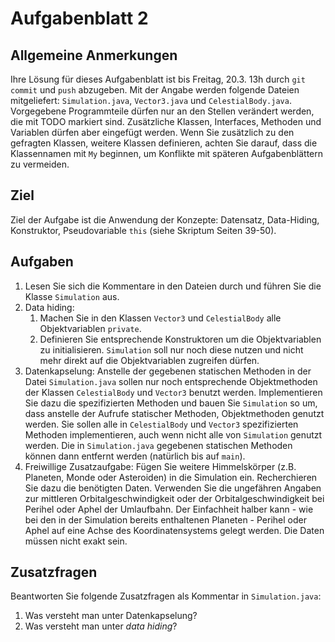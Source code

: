 # Aufgabenblatt 2

## Allgemeine Anmerkungen
Ihre Lösung für dieses Aufgabenblatt ist bis Freitag, 20.3. 13h durch `git commit` und `push` 
abzugeben. Mit der Angabe werden folgende Dateien mitgeliefert: `Simulation.java`, `Vector3.java` 
und `CelestialBody.java`. 
Vorgegebene Programmteile dürfen nur an den Stellen verändert werden, die mit TODO markiert sind.
Zusätzliche Klassen, Interfaces, Methoden und Variablen dürfen aber eingefügt werden.
Wenn Sie zusätzlich zu den gefragten Klassen, weitere Klassen definieren, achten Sie darauf, 
dass die Klassennamen mit `My` beginnen, um Konflikte mit späteren Aufgabenblättern zu vermeiden.

## Ziel
Ziel der Aufgabe ist die Anwendung der Konzepte: Datensatz, Data-Hiding, Konstruktor, 
Pseudovariable `this` (siehe Skriptum Seiten 39-50).

## Aufgaben
1. Lesen Sie sich die Kommentare in den Dateien durch und führen Sie die Klasse `Simulation` aus. 
2. Data hiding: 
    1. Machen Sie in den Klassen `Vector3` und `CelestialBody` alle Objektvariablen `private`.
    2. Definieren Sie entsprechende Konstruktoren um die Objektvariablen zu initialisieren. 
    `Simulation` soll nur noch diese nutzen und nicht mehr direkt auf die Objektvariablen 
    zugreifen dürfen.
3. Datenkapselung: Anstelle der gegebenen statischen Methoden in der Datei `Simulation.java` sollen 
nur noch entsprechende Objektmethoden der Klassen `CelestialBody` und `Vector3` benutzt werden. 
Implementieren Sie dazu die spezifizierten Methoden und bauen Sie `Simulation` so um, dass 
anstelle der Aufrufe statischer Methoden, Objektmethoden genutzt werden. Sie sollen alle 
in `CelestialBody` und `Vector3` spezifizierten Methoden implementieren, auch wenn nicht alle 
von `Simulation` genutzt werden. Die in `Simulation.java` gegebenen statischen Methoden 
können dann entfernt werden (natürlich bis auf `main`).
4. Freiwillige Zusatzaufgabe: Fügen Sie weitere Himmelskörper (z.B. Planeten, Monde oder Asteroiden) 
in die Simulation ein. Recherchieren Sie dazu die benötigten Daten. Verwenden Sie die ungefähren 
Angaben zur mittleren Orbitalgeschwindigkeit oder der Orbitalgeschwindigkeit bei Perihel oder Aphel 
der Umlaufbahn. Der Einfachheit halber kann - wie bei den in der Simulation bereits enthaltenen 
Planeten - Perihel oder Aphel auf eine Achse des Koordinatensystems gelegt werden. Die Daten müssen 
nicht exakt sein.

## Zusatzfragen
Beantworten Sie folgende Zusatzfragen als Kommentar in `Simulation.java`:

1. Was versteht man unter Datenkapselung?
2. Was versteht man unter _data hiding_?

